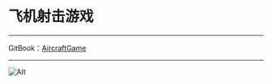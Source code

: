 # 飞机射击游戏
---
GitBook：[AircraftGame](https://aircraft.gitbook.io/aircraft/)

---
![Alt](https://repobeats.axiom.co/api/embed/dd983a43dd0eda76c42c232e7f07150f014649f8.svg "Repobeats analytics image")
